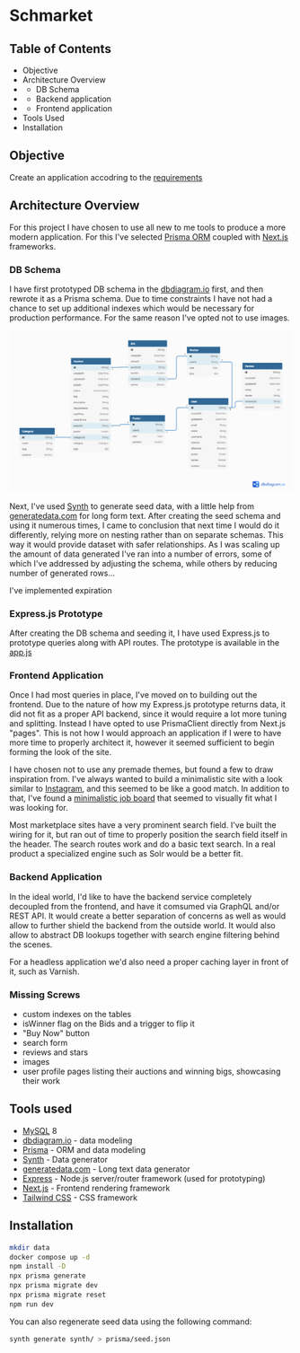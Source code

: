 # Schmarket

## Table of Contents
* Objective
* Architecture Overview
* * DB Schema
* * Backend application
* * Frontend application
* Tools Used
* Installation

## Objective
Create an application accodring to the [requirements](requirements.docx)

## Architecture Overview

For this project I have chosen to use all new to me tools to produce a more modern application. For this I've selected [Prisma ORM](https://www.prisma.io/) coupled with [Next.js](https://nextjs.org/) frameworks. 

### DB Schema

I have first prototyped DB schema in the [dbdiagram.io](https://dbdiagram.io/d) first, and then rewrote it as a Prisma schema. Due to time constraints I have not had a chance to set up additional indexes which would be necessary for production performance. For the same reason I've opted not to use images. 

![DB Schema](db-schema.png)

Next, I've used [Synth](https://www.getsynth.com/) to generate seed data, with a little help from [generatedata.com](https://generatedata.com/generator) for long form text. After creating the seed schema and using it numerous times, I came to conclusion that next time I would do it differently, relying more on nesting rather than on separate schemas. This way it would provide dataset with safer relationships. As I was scaling up the amount of data generated I've ran into a number of errors, some of which I've addressed by adjusting the schema, while others by reducing number of generated rows...

I've implemented expiration 

### Express.js Prototype

After creating the DB schema and seeding it, I have used Express.js to prototype queries along with API routes. The prototype is available in the [app.js](app.js)

### Frontend Application

Once I had most queries in place, I've moved on to building out the frontend. Due to the nature of how my Express.js prototype returns data, it did not fit as a proper API backend, since it would require a lot more tuning and splitting. Instead I have opted to use PrismaClient directly from Next.js "pages". This is not how I would approach an application if I were to have more time to properly architect it, however it seemed sufficient to begin forming the look of the site. 

I have chosen not to use any premade themes, but found a few to draw inspiration from. I've always wanted to build a minimalistic site with a look similar to [Instagram](https://www.instapaper.com/p/bthdonohue/folder/3576872/engineering-management?r=1), and this seemed to be like a good match. In addition to that, I've found a [minimalistic job board](https://jobs.lever.co/ionicpartners/) that seemed to visually fit what I was looking for.

Most marketplace sites have a very prominent search field. I've built the wiring for it, but ran out of time to properly position the search field itself in the header. The search routes work and do a basic text search. In a real product a specialized engine such as Solr would be a better fit.

### Backend Application

In the ideal world, I'd like to have the backend service completely decoupled from the frontend, and have it comsumed via GraphQL and/or REST API. It would create a better separation of concerns as well as would allow to further shield the backend from the outside world. It would also allow to abstract DB lookups together with search engine filtering behind the scenes. 

For a headless application we'd also need a proper caching layer in front of it, such as Varnish.

### Missing Screws

- custom indexes on the tables
- isWinner flag on the Bids and a trigger to flip it
- "Buy Now" button 
- search form
- reviews and stars
- images
- user profile pages listing their auctions and winning bigs, showcasing their work

## Tools used

- [MySQL](https://www.mysql.com/) 8
- [dbdiagram.io](https://dbdiagram.io/d) - data modeling
- [Prisma](https://www.prisma.io/) - ORM and data modeling
- [Synth](https://www.getsynth.com/) - Data generator
- [generatedata.com](https://generatedata.com/generator) - Long text data generator
- [Express](https://expressjs.com/) - Node.js server/router framework (used for prototyping)
- [Next.js](https://nextjs.org/) - Frontend rendering framework
- [Tailwind CSS](https://tailwindcss.com/) - CSS framework 

## Installation

```bash
mkdir data
docker compose up -d
npm install -D
npx prisma generate
npx prisma migrate dev
npx prisma migrate reset
npm run dev
```

You can also regenerate seed data using the following command:

```bash
synth generate synth/ > prisma/seed.json
```